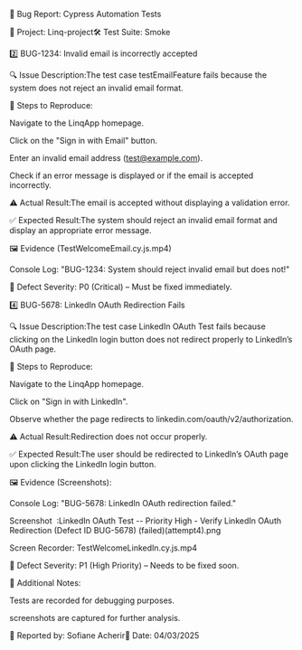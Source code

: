 🐞 Bug Report: Cypress Automation Tests

📌 Project: Linq-project🛠 Test Suite: Smoke

2️⃣ BUG-1234: Invalid email is incorrectly accepted

🔍 Issue Description:The test case testEmailFeature fails because the system does not reject an invalid email format.

📝 Steps to Reproduce:

Navigate to the LinqApp homepage.

Click on the "Sign in with Email" button.

Enter an invalid email address (test@example.com).

Check if an error message is displayed or if the email is accepted incorrectly.

⚠️ Actual Result:The email is accepted without displaying a validation error.

✅ Expected Result:The system should reject an invalid email format and display an appropriate error message.

🖼 Evidence (TestWelcomeEmail.cy.js.mp4)

Console Log: "BUG-1234: System should reject invalid email but does not!"

🚨 Defect Severity: P0 (Critical) – Must be fixed immediately.

4️⃣ BUG-5678: LinkedIn OAuth Redirection Fails

🔍 Issue Description:The test case LinkedIn OAuth Test fails because clicking on the LinkedIn login button does not redirect properly to LinkedIn’s OAuth page.

📝 Steps to Reproduce:

Navigate to the LinqApp homepage.

Click on "Sign in with LinkedIn".

Observe whether the page redirects to linkedin.com/oauth/v2/authorization.

⚠️ Actual Result:Redirection does not occur properly.

✅ Expected Result:The user should be redirected to LinkedIn’s OAuth page upon clicking the LinkedIn login button.

🖼 Evidence (Screenshots):

Console Log: "BUG-5678: LinkedIn OAuth redirection failed."

Screenshot  :LinkedIn OAuth Test -- Priority High - Verify LinkedIn OAuth Redirection (Defect ID BUG-5678) (failed)(attempt4).png

Screen Recorder: TestWelcomeLinkedIn.cy.js.mp4

 

🚨 Defect Severity: P1 (High Priority) – Needs to be fixed soon.

📌 Additional Notes:

Tests are recorded  for debugging purposes.

screenshots are captured for further analysis.

📝 Reported by: Sofiane Acherir📅 Date: 04/03/2025

